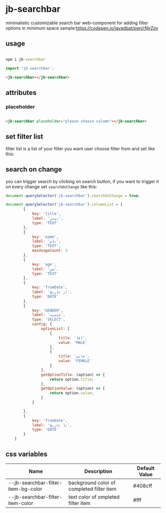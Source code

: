 
# jb-searchbar

minimalistic customizable search bar web-component for adding filter options in minimum space
sample:<https://codepen.io/javadbat/pen/rNjrZpy>

## usage

```cmd

npm i jb-searchbar

```

```js
import 'jb-searchbar';
```

```html
<jb-searchbar></jb-searchbar>
```

## attributes

### placeholder

```html

<jb-searchbar placeholder="please choose column"></jb-searchbar>

```

## set filter list

filter list is a list of your filter you want user choose filter from and set like this:

## search on change

you can trigger search by clicking on search button, if you want to trigger it on every change set `searchOnChange` like this:

```javascript
document.querySelector('jb-searchbar').searchOnChange = true;
```

```js
document.querySelector('jb-searchbar').columnList = [
        {
            key: 'title',
            label: 'تیتر',
            type: 'TEXT'
        },
        {
            key: 'name',
            label: 'نام',
            type: 'TEXT',
            maxUsageCount: 3
        },
        {
            key: 'age',
            label: 'سن',
            type: 'TEXT'
        },
        {
            key: 'fromDate',
            label: 'از تاریخ',
            type: 'DATE'
        },
        {
            key: 'GENDER',
            label: 'جنسیت',
            type: 'SELECT',
            config: {
                optionList: [
                    {
                        title: 'آقا',
                        value: 'MALE'
                    },
                    {
                        title: 'خانم',
                        value: 'FEMALE'
                    }
                ],
                getOptionTitle: (option) => {
                    return option.title;
                },
                getOptionValue: (option) => {
                    return option.value;
                }
            }

        },
        {
            key: 'fromDate',
            label: 'تا تاریخ',
            type: 'DATE'
        }
    ]
```
## css variables
| Name                                | Description                                | Default Value  |
|-------------------------------------|--------------------------------------------|----------------|
| --jb-searchbar-filter-item-bg-color | background color of completed filter item  | #408cff        |
| --jb-searchbar-filter-item-color    | text color of ompleted filter item         | #fff           |